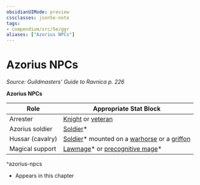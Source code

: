 ```yaml
---
obsidianUIMode: preview
cssclasses: json5e-note
tags:
- compendium/src/5e/ggr
aliases: ["Azorius NPCs"]
---
```

# Azorius NPCs
*Source: Guildmasters' Guide to Ravnica p. 226* 

**Azorius NPCs**

| Role | Appropriate Stat Block |
|------|------------------------|
| Arrester | [Knight](Mechanics/bestiary/humanoid/knight.md) or [veteran](Mechanics/bestiary/humanoid/veteran.md) |
| Azorius soldier | [Soldier](Mechanics/bestiary/humanoid/soldier-ggr.md)* |
| Hussar (cavalry) | [Soldier](Mechanics/bestiary/humanoid/soldier-ggr.md)* mounted on a [warhorse](Mechanics/bestiary/beast/warhorse.md) or a [griffon](Mechanics/bestiary/monstrosity/griffon.md) |
| Magical support | [Lawmage](Mechanics/bestiary/humanoid/lawmage-ggr.md)* or [precognitive mage](Mechanics/bestiary/humanoid/precognitive-mage-ggr.md)* |
^azorius-npcs

* Appears in this chapter
